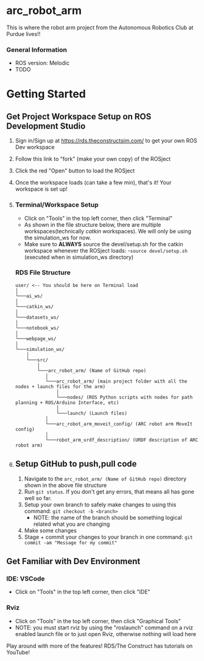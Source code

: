 # arc_robot_arm
This is where the robot arm project from the Autonomous Robotics Club at Purdue lives!!

### General Information
- ROS version: Melodic
- TODO

# Getting Started

## Get Project Workspace Setup on ROS Development Studio

1. Sign in/Sign up at https://rds.theconstructsim.com/ to get your own ROS Dev workspace
2. Follow this link to "fork" (make your own copy) of the ROSject
3. Click the red "Open" button to load the ROSject
4. Once the workspace loads (can take a few min), that's it! Your workspace is set up!

5. 
    ### Terminal/Workspace Setup

    - Click on "Tools" in the top left corner, then click "Terminal"
    - As shown in the file structure below, there are multiple workspaces(technically _catkin_ workspaces). We will only be using the simulation_ws for now.
    - Make sure to **ALWAYS** source the devel/setup.sh for the catkin workspace whenever the ROSject loads:
        -`source devel/setup.sh` (executed when in simulation_ws directory)

    ### RDS File Structure
    ```
    user/ <-- You should be here on Terminal load
    │
    └───ai_ws/
    │
    └───catkin_ws/
    │
    └───datasets_ws/
    │
    └───notebook_ws/
    │
    └───webpage_ws/
    │
    └───simulation_ws/
        │
        └───src/
            │
            └───arc_robot_arm/ (Name of GitHub repo)
               │
               └───arc_robot_arm/ (main project folder with all the nodes + launch files for the arm)
                   │
                   └───nodes/ (ROS Python scripts with nodes for path planning + ROS/Arduino Interface, etc)
                   │
                   └───launch/ (Launch files)
               │
               └───arc_robot_arm_moveit_config/ (ARC robot arm MoveIt config)
               │
               └───robot_arm_urdf_description/ (URDF description of ARC robot arm)
    ```
           
6. 
    ## Setup GitHub to push,pull code
    1. Navigate to the `arc_robot_arm/ (Name of GitHub repo)` directory shown in the above file structure
    2. Run `git status`. If you don't get any errors, that means all has gone well so far.
    3. Setup your own branch to safely make changes to using this command: `git checkout -b <branch>`
        - NOTE: the name of the branch should be something logical related what you are changing
    4. Make some changes
    5. Stage + commit your changes to your branch in one command: `git commit -am "Message for my commit"`

## Get Familiar with Dev Environment

### IDE: VSCode

- Click on "Tools" in the top left corner, then click "IDE"

### Rviz

- Click on "Tools" in the top left corner, then click "Graphical Tools"
- NOTE: you must start rviz by using the "roslaunch" command on a rviz enabled launch file or to just open Rviz, otherwise nothing will load here

Play around with more of the features! RDS/The Construct has tutorials on YouTube!
